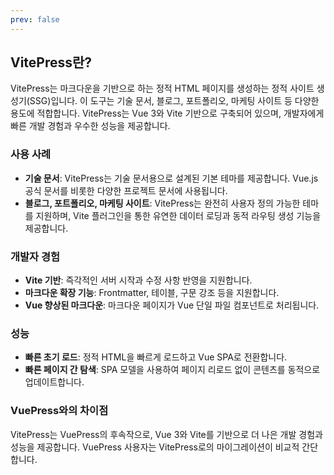 ```yaml
---
prev: false
---
```


## VitePress란?

VitePress는 마크다운을 기반으로 하는 정적 HTML 페이지를 생성하는 정적 사이트 생성기(SSG)입니다. 이 도구는 기술 문서, 블로그, 포트폴리오, 마케팅 사이트 등 다양한 용도에 적합합니다. VitePress는 Vue 3와 Vite 기반으로 구축되어 있으며, 개발자에게 빠른 개발 경험과 우수한 성능을 제공합니다.

### 사용 사례

- **기술 문서**: VitePress는 기술 문서용으로 설계된 기본 테마를 제공합니다. Vue.js 공식 문서를 비롯한 다양한 프로젝트 문서에 사용됩니다.
- **블로그, 포트폴리오, 마케팅 사이트**: VitePress는 완전히 사용자 정의 가능한 테마를 지원하며, Vite 플러그인을 통한 유연한 데이터 로딩과 동적 라우팅 생성 기능을 제공합니다.

### 개발자 경험

- **Vite 기반**: 즉각적인 서버 시작과 수정 사항 반영을 지원합니다.
- **마크다운 확장 기능**: Frontmatter, 테이블, 구문 강조 등을 지원합니다.
- **Vue 향상된 마크다운**: 마크다운 페이지가 Vue 단일 파일 컴포넌트로 처리됩니다.

### 성능

- **빠른 초기 로드**: 정적 HTML을 빠르게 로드하고 Vue SPA로 전환합니다.
- **빠른 페이지 간 탐색**: SPA 모델을 사용하여 페이지 리로드 없이 콘텐츠를 동적으로 업데이트합니다.

### VuePress와의 차이점

VitePress는 VuePress의 후속작으로, Vue 3와 Vite를 기반으로 더 나은 개발 경험과 성능을 제공합니다. VuePress 사용자는 VitePress로의 마이그레이션이 비교적 간단합니다.
